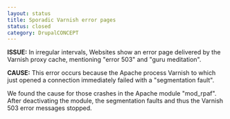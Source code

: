 ```yaml
---
layout: status
title: Sporadic Varnish error pages
status: closed
category: DrupalCONCEPT
---
```

<p><strong>ISSUE:</strong> In irregular intervals, Websites show an error page delivered by the Varnish proxy cache, mentioning "error 503" and "guru meditation".</p>
<p><strong>CAUSE:</strong> This error occurs because the Apache process Varnish to which just opened a connection immediately failed with a "segmentation fault".</p>
<p>We found the cause for those crashes in the Apache module "mod_rpaf". After deactivating the module, the segmentation faults and thus the Varnish 503 error messages stopped.</p>